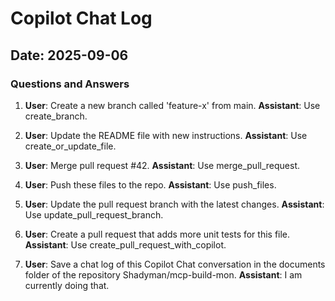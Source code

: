 # Copilot Chat Log

## Date: 2025-09-06

### Questions and Answers

1. **User**: Create a new branch called 'feature-x' from main.
   **Assistant**: Use create_branch.

2. **User**: Update the README file with new instructions.
   **Assistant**: Use create_or_update_file.

3. **User**: Merge pull request #42.
   **Assistant**: Use merge_pull_request.

4. **User**: Push these files to the repo.
   **Assistant**: Use push_files.

5. **User**: Update the pull request branch with the latest changes.
   **Assistant**: Use update_pull_request_branch.

6. **User**: Create a pull request that adds more unit tests for this file.
   **Assistant**: Use create_pull_request_with_copilot.

7. **User**: Save a chat log of this Copilot Chat conversation in the documents folder of the repository Shadyman/mcp-build-mon.
   **Assistant**: I am currently doing that.